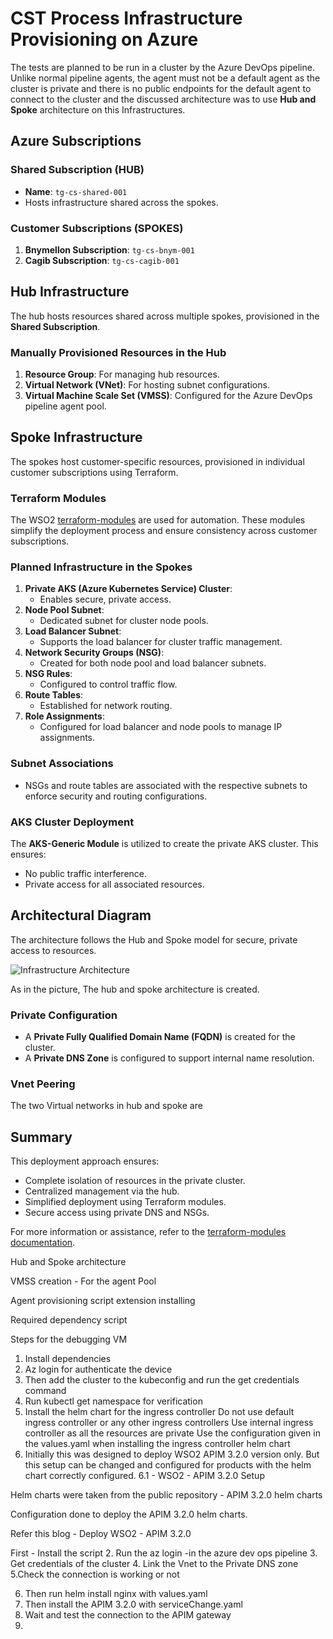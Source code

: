 # CST Process Infrastructure Provisioning on Azure

The tests are planned to be run in a cluster by the Azure DevOps pipeline. Unlike normal pipeline agents, the agent must not be a default agent as the cluster is private and there is no public endpoints for the default agent to connect to the cluster and the discussed architecture was to use **Hub and Spoke** architecture on this Infrastructures.

## Azure Subscriptions
### Shared Subscription (HUB)
- **Name**: `tg-cs-shared-001`
- Hosts infrastructure shared across the spokes.

### Customer Subscriptions (SPOKES)
1. **Bnymellon Subscription**: `tg-cs-bnym-001`
2. **Cagib Subscription**: `tg-cs-cagib-001`

## Hub Infrastructure
The hub hosts resources shared across multiple spokes, provisioned in the **Shared Subscription**.

### Manually Provisioned Resources in the Hub
1. **Resource Group**: For managing hub resources.
2. **Virtual Network (VNet)**: For hosting subnet configurations.
3. **Virtual Machine Scale Set (VMSS)**: Configured for the Azure DevOps pipeline agent pool.

## Spoke Infrastructure
The spokes host customer-specific resources, provisioned in individual customer subscriptions using Terraform.

### Terraform Modules
The WSO2 [terraform-modules](https://github.com/wso2/azure-terraform-modules/tree/main/modules/azurerm/AKS-Generic) are used for automation. These modules simplify the deployment process and ensure consistency across customer subscriptions.

### Planned Infrastructure in the Spokes
1. **Private AKS (Azure Kubernetes Service) Cluster**:
   - Enables secure, private access.
2. **Node Pool Subnet**:
   - Dedicated subnet for cluster node pools.
3. **Load Balancer Subnet**:
   - Supports the load balancer for cluster traffic management.
4. **Network Security Groups (NSG)**:
   - Created for both node pool and load balancer subnets.
5. **NSG Rules**:
   - Configured to control traffic flow.
6. **Route Tables**:
   - Established for network routing.
7. **Role Assignments**:
   - Configured for load balancer and node pools to manage IP assignments.

### Subnet Associations
- NSGs and route tables are associated with the respective subnets to enforce security and routing configurations.

### AKS Cluster Deployment
The **AKS-Generic Module** is utilized to create the private AKS cluster. This ensures:
- No public traffic interference.
- Private access for all associated resources.

## Architectural Diagram
The architecture follows the Hub and Spoke model for secure, private access to resources. 

![Infrastructure Architecture](https://github.com/user-attachments/assets/0b8cb1ff-848c-4763-9079-be2d8d5a57eb)

As in the picture, The hub and spoke architecture is created.
### Private Configuration
- A **Private Fully Qualified Domain Name (FQDN)** is created for the cluster.
- A **Private DNS Zone** is configured to support internal name resolution.
### Vnet Peering
The two Virtual networks in hub and spoke are 




## Summary
This deployment approach ensures:
- Complete isolation of resources in the private cluster.
- Centralized management via the hub.
- Simplified deployment using Terraform modules.
- Secure access using private DNS and NSGs.

For more information or assistance, refer to the [terraform-modules documentation](https://github.com/wso2/azure-terraform-modules/tree/main/modules/azurerm/AKS-Generic).




Hub and Spoke architecture

VMSS creation - For the agent Pool

Agent provisioning script extension installing

Required dependency script

Steps for the debugging VM
1. Install dependencies
2. Az login for authenticate the device 
3. Then add the cluster to the kubeconfig and run the get credentials command
4. Run kubectl get namespace for verification
5. Install the helm chart for the ingress controller
Do not use default ingress controller or any other ingress controllers
Use internal ingress controller as all the resources are private
Use the configuration given in the values.yaml when installing the ingress controller helm chart
6. Initially this was designed to deploy WSO2 APIM 3.2.0 version only.
But this setup can be changed and configured for products with the helm chart correctly configured.
6.1 - WSO2 - APIM 3.2.0 Setup

Helm charts were taken from the public repository - APIM 3.2.0 helm charts

Configuration done to deploy the APIM 3.2.0 helm charts.

Refer this blog - Deploy WSO2 - APIM 3.2.0
















First - Install the script
2. Run the az login -in the azure dev ops pipeline
3. Get credentials of the cluster
4. Link the Vnet to the Private DNS zone
5.Check the connection is working or not


6. Then run helm install nginx with values.yaml
7. Then install the APIM 3.2.0 with serviceChange.yaml
8. Wait and test the connection to the APIM gateway
9.


